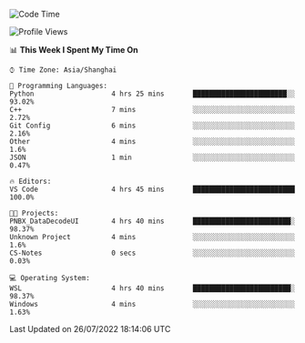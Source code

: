 <!--START_SECTION:waka-->
![Code Time](http://img.shields.io/badge/Code%20Time-162%20hrs%2017%20mins-blue)

![Profile Views](http://img.shields.io/badge/Profile%20Views-1-blue)

📊 **This Week I Spent My Time On** 

```text
⌚︎ Time Zone: Asia/Shanghai

💬 Programming Languages: 
Python                   4 hrs 25 mins       ███████████████████████░░   93.02% 
C++                      7 mins              ░░░░░░░░░░░░░░░░░░░░░░░░░   2.72% 
Git Config               6 mins              ░░░░░░░░░░░░░░░░░░░░░░░░░   2.16% 
Other                    4 mins              ░░░░░░░░░░░░░░░░░░░░░░░░░   1.6% 
JSON                     1 min               ░░░░░░░░░░░░░░░░░░░░░░░░░   0.47%

🔥 Editors: 
VS Code                  4 hrs 45 mins       █████████████████████████   100.0%

🐱‍💻 Projects: 
PNBX_DataDecodeUI        4 hrs 40 mins       ████████████████████████░   98.37% 
Unknown Project          4 mins              ░░░░░░░░░░░░░░░░░░░░░░░░░   1.6% 
CS-Notes                 0 secs              ░░░░░░░░░░░░░░░░░░░░░░░░░   0.03%

💻 Operating System: 
WSL                      4 hrs 40 mins       ████████████████████████░   98.37% 
Windows                  4 mins              ░░░░░░░░░░░░░░░░░░░░░░░░░   1.63%

```


 Last Updated on 26/07/2022 18:14:06 UTC
<!--END_SECTION:waka-->